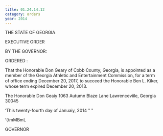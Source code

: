 ```yaml
---
title: 01.24.14.12
category: orders
year: 2014
---
```

 

THE STATE OF GEORGIA

EXECUTIVE ORDER

BY THE GOVERNOR:

ORDERED :

That the Honorable Don Geary of Cobb County, Georgia, is
appointed as a member of the Georgia Athletic and Entertainment
Commission, for a term of ofﬁce ending December 20, 2017, to
succeed the Honorable Ben L. Kiker, whose term expired
December 20, 2013.

The Honorable Don Geaiy
1063 Autumn Blaze Lane
Lawrenceviile, Georgia 30045

 ‘This twenty-fourth day of Januaiy, 2014 " "

‘(\mMBmL

GOVERNOR

